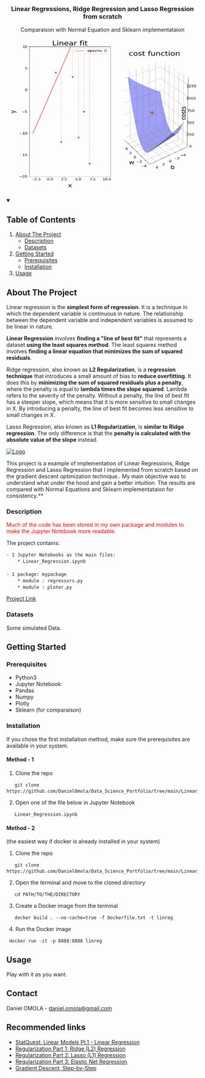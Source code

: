 <!--
[![Contributors][contributors-shield]][contributors-url]
[![Forks][forks-shield]][forks-url]
[![Stargazers][stars-shield]][stars-url]
[![Issues][issues-shield]][issues-url]
[![MIT License][license-shield]][license-url]
[![LinkedIn][linkedin-shield]][linkedin-url]
 -->


<!-- PROJECT LOGO -->
<br />
<h3 align="center">Linear Regressions, Ridge Regression and Lasso Regression from scratch</h3>
<p align="center">Comparaison with Normal Equation and Sklearn implementataion</p>
<p align="center">
  <a href="https://executive-education.dauphine.psl.eu/formations/executive-master-diplome-universite/ia-science-donnees" target="_blank">
    <img src="images/image_1.gif" alt="Logo" width="500" height="400">
  </a>




<!-- TABLE OF CONTENTS -->
<details open="open">
  <summary><h2> Table of Contents</h2></summary>
  <ol>
    <li>
      <a href="#about-the-project">About The Project</a>
      <ul>
        <li><a href="#description">Description</a></li>
      </ul>
      <ul>
        <li><a href="#datasets">Datasets</a></li>
      </ul>
    </li>
    <li>
      <a href="#getting-started">Getting Started</a>
      <ul>
        <li><a href="#prerequisites">Prerequisites</a></li>
        <li><a href="#installation">Installation</a></li>
      </ul>
    </li>
    <li><a href="#usage">Usage</a></li>

  </ol>
</details>



<!-- ABOUT THE PROJECT -->
## About The Project
  
Linear regression is the **simplest form of regression**. It is a technique in which the dependent variable is continuous in nature.
The relationship between the dependent variable and independent variables is assumed to be linear in nature.

**Linear Regression** involves **finding a "line of best fit"** that represents a dataset **using the least squares method**. 
The least squares method involves **finding a linear equation that minimizes the sum of squared residuals**.

Ridge regression, also known as **L2 Regularization**, is a **regression technique** that introduces a small amount of bias to **reduce overfitting**.
It does this by **minimizing the sum of squared residuals plus a penalty**, where the penalty is equal to **lambda times the slope squared**.
Lambda refers to the severity of the penalty. Without a penalty, the line of best fit has a steeper slope, which means that it is more sensitive to small
changes in X. By introducing a penalty, the line of best fit becomes less sensitive to small changes in X.

Lasso Regression, also known as **L1 Regularization**, is **similar to Ridge regression**. The only difference is that
the **penalty is calculated with the absolute value of the slope** instead.

  <a href="https://executive-education.dauphine.psl.eu/formations/executive-master-diplome-universite/ia-science-donnees" target="_blank">
    <img src="images/image_2.gif" alt="Logo" width="600" height="300">
  </a>

This project is a example of implementation of Linear Regressions, Ridge Regression and Lasso Regression  that I implemented from scratch based on the gradient descent optimization technique.. My main objective was to understand what under the hood and gain a better intuition.
The results are compared with Normal Equations and Sklearn implementataion for consistency.**

 

### Description
<p style='color:red'>Much of the code has been stored in my own package and modules to make the Jupyter Notebook more readable.</p>
The project contains:

```sh
- 1 Jupyter Notebooks as the main files:
	* Linear_Regression.ipynb
	
- 1 package: mypackage
	* module : regressors.py	
	* module : ploter.py
```




<a href="https://github.com/DanielOmola/Data_Science_Portfolio/tree/main/Linear_Regression_From_Scratch" target="_blank">Project Link</a>
	

### Datasets
Some simulated Data.

<!-- GETTING STARTED -->
## Getting Started


### Prerequisites
*  Python3
*  Jupyter Notebook
*  Pandas
*  Numpy
*  Plotly
*  Sklearn (for comparaison)

### Installation

If you chose the first installation method, make sure the prerequisites are available in your system.

#### Method - 1
1. Clone the repo
```JS
   git clone https://github.com/DanielOmola/Data_Science_Portfolio/tree/main/Linear_Regression_From_Scratch
```
2. Open one of the file below in Jupyter Notebook
```JS
   Linear_Regression.ipynb
```
<!-- -->

#### Method - 2
(the easiest way if docker is already installed in your system)
1. Clone the repo
```JS
   git clone https://github.com/DanielOmola/Data_Science_Portfolio/tree/main/Linear_Regression_From_Scratch
```
2. Open the terminal and move to the cloned directory 
```JS
   cd PATH/TO/THE/DIRECTORY
```
3. Create a Docker image from the terminal
```JS
   docker build . --no-cache=true -f Dockerfile.txt -t linreg
```
4. Run the Docker image
```JS
 docker run -it -p 8888:8888 linreg
```



<!-- USAGE EXAMPLES -->
## Usage

Play with it as you want.


<!-- CONTACT -->
## Contact

Daniel OMOLA - daniel.omola@gmail.com


<!-- Recommended links -->
## Recommended links

* <a href="https://www.youtube.com/watch?v=nk2CQITm_eo" target="_blank">StatQuest: Linear Models Pt.1 - Linear Regression</a>
* <a href="https://www.youtube.com/watch?v=Q81RR3yKn30" target="_blank">Regularization Part 1: Ridge (L2) Regression</a>
* <a href="https://www.youtube.com/watch?v=NGf0voTMlcs" target="_blank">Regularization Part 2: Lasso (L1) Regression</a>
* <a href="https://www.youtube.com/watch?v=1dKRdX9bfIo" target="_blank">Regularization Part 3: Elastic Net Regression</a>
* <a href="https://www.youtube.com/watch?v=sDv4f4s2SB8&t=1138s" target="_blank">Gradient Descent, Step-by-Step</a>
